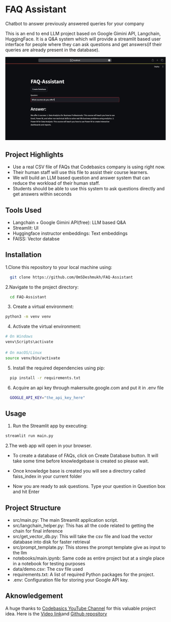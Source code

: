 # FAQ Assistant
 Chatbot to answer previously answered queries for your company

This is an end to end LLM project based on Google Gimini API, Langchain, HuggingFace. It is a  Q&A system which will provide a streamlit based user interface for people where they can ask questions and get answers(if their queries are already present in the database). 

![](images/example.png)

## Project Highlights

- Use a real CSV file of FAQs that Codebasics company is using right now. 
- Their human staff will use this file to assist their course learners.
- We will build an LLM based question and answer system that can reduce the workload of their human staff.
- Students should be able to use this system to ask questions directly and get answers within seconds

## Tools Used
  - Langchain + Google Gimini API(free): LLM based Q&A
  - Streamlit: UI
  - Huggingface instructor embeddings: Text embeddings
  - FAISS: Vector databse

## Installation

1.Clone this repository to your local machine using:

```bash
  git clone https://github.com/OmSDeshmukh/FAQ-Assistant
```
2.Navigate to the project directory:

```bash
  cd FAQ-Assistant
```

3. Create a virtual environment:

```bash
python3 -m venv venv
```

4. Activate the virtual environment:

```bash
# On Windows
venv\Scripts\activate

# On macOS/Linux
source venv/bin/activate
```

5. Install the required dependencies using pip:

```bash
  pip install -r requirements.txt
```

6. Acquire an api key through makersuite.google.com and put it in .env file

```bash
  GOOGLE_API_KEY="the_api_key_here"
```

## Usage

1. Run the Streamlit app by executing:
```bash
streamlit run main.py

```

2.The web app will open in your browser.

- To create a database of FAQs, click on Create Database button. It will take some time before knowledgebase is created so please wait.

- Once knowledge base is created you will see a directory called faiss_index in your current folder

- Now you are ready to ask questions. Type your question in Question box and hit Enter

## Project Structure

- src/main.py: The main Streamlit application script.
- src/langchain_helper.py: This has all the code related to getting the chain for final inference
- src/get_vector_db.py: This will take the csv file and load the vector database into disk for faster retrieval
- src/prompt_template.py: This stores the prompt template give as input to the llm
- notebooks/main.ipynb: Same code as entire project but at a single place in a notebook for testing purposes
- data/demo.csv: The csv file used
- requirements.txt: A list of required Python packages for the project.
- .env: Configuration file for storing your Google API key.

## Aknowledgement

A huge thanks to [Codebasics YouTube Channel](https://www.youtube.com/@codebasics) for this valuable project idea. Here is the [Video link](https://youtu.be/AjQPRomyd-k?si=ZKr1PZuxUExvGRW7)and [Github repository](https://github.com/codebasics/langchain/tree/main/3_project_codebasics_q_and_a)
